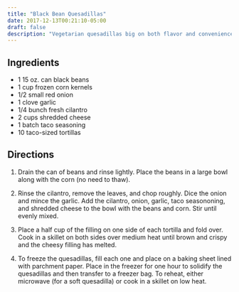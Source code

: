 ```yaml
---
title: "Black Bean Quesadillas"
date: 2017-12-13T00:21:10-05:00
draft: false
description: "Vegetarian quesadillas big on both flavor and convenience."
---
```


## Ingredients

* 1 15 oz. can black beans
* 1 cup frozen corn kernels
* 1/2 small red onion
* 1 clove garlic
* 1/4 bunch fresh cilantro
* 2 cups shredded cheese
* 1 batch taco seasoning
* 10 taco-sized tortillas

## Directions

1. Drain the can of beans and rinse lightly.
Place the beans in a large bowl along with the corn (no need to thaw).

2. Rinse the cilantro, remove the leaves, and chop roughly.
Dice the onion and mince the garlic.
Add the cilantro, onion, garlic, taco seasononing, and shredded cheese to the bowl with the beans and corn.
Stir until evenly mixed.

3. Place a half cup of the filling on one side of each tortilla and fold over.
Cook in a skillet on both sides over medium heat until brown and crispy and the cheesy filling has melted.

4. To freeze the quesadillas, fill each one and place on a baking sheet lined with parchment paper.
Place in the freezer for one hour to solidify the quesadillas and then transfer to a freezer bag.
To reheat, either microwave (for a soft quesadilla) or cook in a skillet on low heat.

